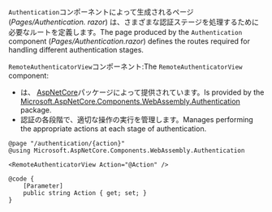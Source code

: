 <span data-ttu-id="b9f72-101">`Authentication`コンポーネントによって生成されるページ (*Pages/Authentication. razor*) は、さまざまな認証ステージを処理するために必要なルートを定義します。</span><span class="sxs-lookup"><span data-stu-id="b9f72-101">The page produced by the `Authentication` component (*Pages/Authentication.razor*) defines the routes required for handling different authentication stages.</span></span>

<span data-ttu-id="b9f72-102">`RemoteAuthenticatorView`コンポーネント:</span><span class="sxs-lookup"><span data-stu-id="b9f72-102">The `RemoteAuthenticatorView` component:</span></span>

* <span data-ttu-id="b9f72-103">は、 [AspNetCore](https://www.nuget.org/packages/Microsoft.AspNetCore.Components.WebAssembly.Authentication/)パッケージによって提供されています。</span><span class="sxs-lookup"><span data-stu-id="b9f72-103">Is provided by the [Microsoft.AspNetCore.Components.WebAssembly.Authentication](https://www.nuget.org/packages/Microsoft.AspNetCore.Components.WebAssembly.Authentication/) package.</span></span>
* <span data-ttu-id="b9f72-104">認証の各段階で、適切な操作の実行を管理します。</span><span class="sxs-lookup"><span data-stu-id="b9f72-104">Manages performing the appropriate actions at each stage of authentication.</span></span>

```razor
@page "/authentication/{action}"
@using Microsoft.AspNetCore.Components.WebAssembly.Authentication

<RemoteAuthenticatorView Action="@Action" />

@code {
    [Parameter]
    public string Action { get; set; }
}
```
